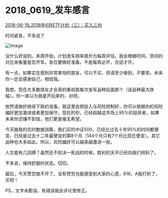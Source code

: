 # 2018_0619_发车感言



[2018-06-19_2018年6月ETF计划（三）：买入三份](https://mp.weixin.qq.com/s?__biz=MzIwMTIzNDMwNA==&mid=2653408846&idx=1&sn=d6ed087bfa68eea0ec3bcc0c8935c179&chksm=8d226ca1ba55e5b76b72199b939fd3991124972e0f5cc971aa6a2c7d457c6dd2d531fa485868&scene=27#wechat_redirect)



时间紧急，不多说了



![Image](https://mmbiz.qpic.cn/mmbiz_png/SEPick5M9xjO9f5J0XGkNch11Uy6zdgGa0nsFqoAiau3GZxWTh3UVZtSaMZcpMD38QnUKO8LgTdMKbGSCPdCm7KA/640?wx_fmt=png&tp=webp&wxfrom=5&wx_lazy=1&wx_co=1)

没什么好说的。本周开始，计划发车频率提升为每周评估。我会根据时间、空间的对比来衡量是否开车。各位要做好准备。不是每周必开，合适才开。



有一点，如果实在感到非常害怕的朋友，可以不买。但请至少做到，不要卖。未来你一定会感谢自己，相信我。



我想，现在大多数朋友才会真的重视我每次发车品种后面那个（该品种最大跌幅）。你一直以为我是开玩笑的，对吧。



依然请做好继续下跌的准备。我这里会把投入与风险控制好，你可以根据你的风险偏好更加激进或者更加保守。现在的你，已经超越这市场上95%的投资者，如果未来你还赚不到钱，他们更是毫无希望。



今天据我的实时数据测算，我们买的中证500，已经比过去十年95%的时间都便宜，已经是过去十二年最便宜的第8个月（144个月只有7个月比现在便宜）。其它品种也大多如此，所以，风险偏好可以越来越激进一些。



人生能有几回搏？虽然还不到决一死战的时候，胜利的天平已经向我们倾斜了。



不多说，保持舒服的状态。切切。



最后，今天赞赏就不开了。没有赞赏也能感受到大家的心意，618，A股打折了，买吧！



PS，文字未勘误。有错误我会评论里修正。